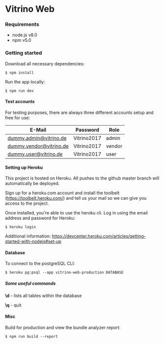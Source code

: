 # Vitrino Web

### Requirements

  - node.js v8.0
  - npm v5.0
  

### Getting started

Download all necessary dependencies:

```
$ npm install
```

Run the app locally:

```
$ npm run dev
```

#### Test accounts

For testing purposes, there are always three different accounts setup and free for use:

| E-Mail                  | Password    | Role   |
|-------------------------|-------------|--------|
| dummy.admin@vitrino.de  | Vitrino2017 | admin  |
| dummy.vendor@vitrino.de | Vitrino2017 | vendor |
| dummy.user@vitrino.de   | Vitrino2017 | user   |


#### Setting up Heroku

This project is hosted on Heroku. All pushes to the github master branch will automatically be deployed.

Sign up for a heroku.com account and install the toolbelt (https://toolbelt.heroku.com/) and tell us your mail so we can give you access to the project.

Once installed, you're able to use the heroku cli. Log in using the email address and password for Heroku:

```
$ heroku login
```

Additional information: https://devcenter.heroku.com/articles/getting-started-with-nodejs#set-up


#### Database

To connect to the postgreSQL CLI:

```
$ heroku pg:psql --app vitrino-web-production DATABASE
```


##### Some useful commands

**\d** - lists all tables within the database

**\q** - quit


#### Misc
Build for production and view the bundle analyzer report:

```
$ npm run build --report
```
